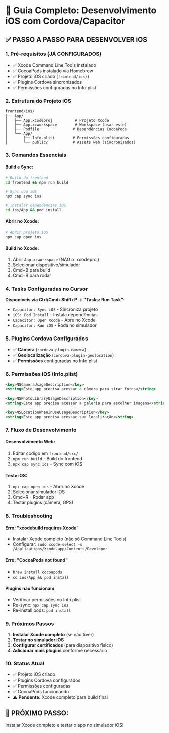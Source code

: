 # 📱 Guia Completo: Desenvolvimento iOS com Cordova/Capacitor

## ✅ **PASSO A PASSO PARA DESENVOLVER iOS**

### **1. Pré-requisitos (JÁ CONFIGURADOS)**
- ✅ Xcode Command Line Tools instalado
- ✅ CocoaPods instalado via Homebrew
- ✅ Projeto iOS criado (`frontend/ios/`)
- ✅ Plugins Cordova sincronizados
- ✅ Permissões configuradas no Info.plist

### **2. Estrutura do Projeto iOS**
```
frontend/ios/
├── App/
│   ├── App.xcodeproj          # Projeto Xcode
│   ├── App.xcworkspace        # Workspace (usar este)
│   ├── Podfile               # Dependências CocoaPods
│   └── App/
│       ├── Info.plist        # Permissões configuradas
│       └── public/           # Assets web (sincronizados)
```

### **3. Comandos Essenciais**

#### **Build e Sync:**
```bash
# Build do frontend
cd frontend && npm run build

# Sync com iOS
npx cap sync ios

# Instalar dependências iOS
cd ios/App && pod install
```

#### **Abrir no Xcode:**
```bash
# Abrir projeto iOS
npx cap open ios
```

#### **Build no Xcode:**
1. Abrir `App.xcworkspace` (NÃO o .xcodeproj)
2. Selecionar dispositivo/simulador
3. Cmd+B para build
4. Cmd+R para rodar

### **4. Tasks Configuradas no Cursor**

**Disponíveis via Ctrl/Cmd+Shift+P → "Tasks: Run Task":**
- `Capacitor: Sync iOS` - Sincroniza projeto
- `iOS: Pod Install` - Instala dependências
- `Capacitor: Open Xcode` - Abre no Xcode
- `Capacitor: Run iOS` - Roda no simulador

### **5. Plugins Cordova Configurados**
- ✅ **Câmera** (`cordova-plugin-camera`)
- ✅ **Geolocalização** (`cordova-plugin-geolocation`)
- ✅ **Permissões** configuradas no Info.plist

### **6. Permissões iOS (Info.plist)**
```xml
<key>NSCameraUsageDescription</key>
<string>Este app precisa acessar a câmera para tirar fotos</string>

<key>NSPhotoLibraryUsageDescription</key>
<string>Este app precisa acessar a galeria para escolher imagens</string>

<key>NSLocationWhenInUseUsageDescription</key>
<string>Este app precisa acessar sua localização</string>
```

### **7. Fluxo de Desenvolvimento**

#### **Desenvolvimento Web:**
1. Editar código em `frontend/src/`
2. `npm run build` - Build do frontend
3. `npx cap sync ios` - Sync com iOS

#### **Teste iOS:**
1. `npx cap open ios` - Abrir no Xcode
2. Selecionar simulador iOS
3. Cmd+R - Rodar app
4. Testar plugins (câmera, GPS)

### **8. Troubleshooting**

#### **Erro: "xcodebuild requires Xcode"**
- Instalar Xcode completo (não só Command Line Tools)
- Configurar: `sudo xcode-select -s /Applications/Xcode.app/Contents/Developer`

#### **Erro: "CocoaPods not found"**
- `brew install cocoapods`
- `cd ios/App && pod install`

#### **Plugins não funcionam**
- Verificar permissões no Info.plist
- Re-sync: `npx cap sync ios`
- Re-install pods: `pod install`

### **9. Próximos Passos**

1. **Instalar Xcode completo** (se não tiver)
2. **Testar no simulador iOS**
3. **Configurar certificados** (para dispositivo físico)
4. **Adicionar mais plugins** conforme necessário

### **10. Status Atual**
- ✅ Projeto iOS criado
- ✅ Plugins Cordova configurados
- ✅ Permissões configuradas
- ✅ CocoaPods funcionando
- ⚠️ **Pendente:** Xcode completo para build final

## 🎯 **PRÓXIMO PASSO:**
Instalar Xcode completo e testar o app no simulador iOS!

